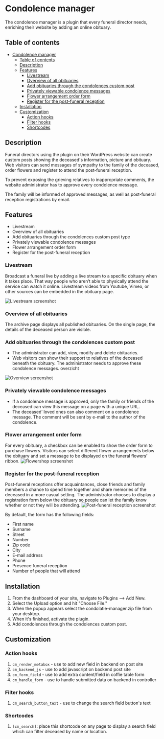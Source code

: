 # Condolence manager
The condolence manager is a plugin that every funeral director needs, enriching their website by adding an online obituary.

## Table of contents
- [Condolence manager](#condolence-manager)
  * [Table of contents](#table-of-contents)
  * [Description](#description)
  * [Features](#features)
    + [Livestream](#livestream)
    + [Overview of all obituaries](#overview-of-all-obituaries)
    + [Add obituaries through the condolences custom post](#add-obituaries-through-the-condolences-custom-post)
    + [Privately viewable condolence messages](#privately-viewable-condolence-messages)
    + [Flower arrangement order form](#flower-arrangement-order-form)
    + [Register for the post-funeral reception](#register-for-the-post-funeral-reception)
  * [Installation](#installation)
  * [Customization](#customization)
    + [Action hooks](#action-hooks)
    + [Filter hooks](#filter-hooks)
    + [Shortcodes](#shortcodes)

## Description
Funeral directors using the plugin on their WordPress website can create custom posts showing the deceased's information, picture and obituary. Web visitors can send messages of sympathy to the family of the deceased, order flowers and register to attend the post-funeral reception.

To prevent exposing the grieving relatives to inappropriate comments, the website administrator has to approve every condolence message.

The family will be informed of approved messages, as well as post-funeral reception registrations by email.

## Features
* Livestream
* Overview of all obituaries
* Add obituaries through the condolences custom post type
* Privately viewable condolence messages
* Flower arrangement order form
* Register for the post-funeral reception

### Livestream
Broadcast a funeral live by adding a live stream to a specific obituary when it takes place. That way people who aren’t able to physically attend the service can watch it online. Livestream videos from Youtube, Vimeo, or other sources can be embedded in the obituary page.

![Livestream screenshot](assets/img/livestream.png?raw=true "Livestream screenshot")

### Overview of all obituaries
The archive page displays all published obituaries.
On the single page, the details of the deceased person are visible.

### Add obituaries through the condolences custom post
* The administrator can add, view, modify and delete obituaries.
* Web visitors can show their support to relatives of the deceased beneath the obituary. The administrator needs to approve these condolence messages.
overzicht

![Overview screenshot](assets/img/overview.png?raw=true "Overview screenshot")

### Privately viewable condolence messages
* If a condolence message is approved, only the family or friends of the deceased can view this message on a page with a unique URL.
* The deceased’ loved ones can also comment on a condolence message. The comment will be sent by e-mail to the author of the condolence.

### Flower arrangement order form
For every obituary, a checkbox can be enabled to show the order form to purchase flowers. Visitors can select different flower arrangements below the obituary and set a message to be displayed on the funeral flowers’ ribbon.
![Flowershop screenshot](assets/img/flowershop.png?raw=true "Flowershop screenshot")

### Register for the post-funeral reception
Post-funeral receptions offer acquaintances, close friends and family members a chance to spend time together and share memories of the deceased in a more casual setting.
The administrator chooses to display a registration form below the obituary so people can let the family know whether or not they will be attending.
![Post-funeral reception screenshot](assets/img/post-funeral-reception.png?raw=true "Post-funeral reception screenshot")

By default, the form has the following fields:

* First name
* Surname
* Street
* Number
* Zip code
* City
* E-mail address
* Phone
* Presence funeral reception
* Number of people that will attend

## Installation
1. From the dashboard of your site, navigate to Plugins --> Add New.
1. Select the Upload option and hit \"Choose File.\"
1. When the popup appears select the condolatie-manager.zip file from your desktop.
1. When it\'s finished, activate the plugin.
1. Add condolences through the condolences custom post.

## Customization

### Action hooks
1. `cm_render_metabox` - use to add new field in backend on post site
1. `cm_backend_js` - use to add javascript on backend post site
1. `cm_form_field` - use to add extra content/field in coffie table form
1. `cm_handle_form` - use to handle submitted data on backend in controller

### Filter hooks
1. `cm_search_button_text` - use to change the search field button's text

### Shortcodes
1. `[cm_search]`: place this shortcode on any page to display a search field which can filter deceased by name or location.
